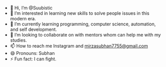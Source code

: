 - 👋 Hi, I’m @Suubistic
- 👀 I’m interested in learning new skills to solve people issues in this modern era.
- 🌱 I’m currently learning programming, computer science, automation, and self development.
- 💞️ I’m looking to collaborate on with mentors whom can help me with my studies.
- 📫 How to reach me Instagram and mirzasubhan7755@gmail.com
- 😄 Pronouns: Subhan
- ⚡ Fun fact: I can fight.

<!---
Suubistic/Suubistic is a ✨ special ✨ repository because its `README.md` (this file) appears on your GitHub profile.
You can click the Preview link to take a look at your changes.
--->
